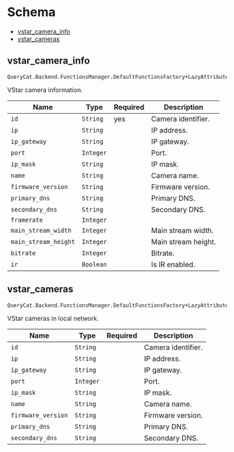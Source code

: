 # Schema

- [vstar_camera_info](#vstar_camera_info)
- [vstar_cameras](#vstar_cameras)

## **vstar_camera_info**

```
QueryCat.Backend.FunctionsManager.DefaultFunctionsFactory+LazyAttributesFunction
```

VStar camera information.

| Name | Type | Required | Description |
| --- | --- | --- | --- |
| `id` | `String` | yes | Camera identifier. |
| `ip` | `String` |  | IP address. |
| `ip_gateway` | `String` |  | IP gateway. |
| `port` | `Integer` |  | Port. |
| `ip_mask` | `String` |  | IP mask. |
| `name` | `String` |  | Camera name. |
| `firmware_version` | `String` |  | Firmware version. |
| `primary_dns` | `String` |  | Primary DNS. |
| `secondary_dns` | `String` |  | Secondary DNS. |
| `framerate` | `Integer` |  |  |
| `main_stream_width` | `Integer` |  | Main stream width. |
| `main_stream_height` | `Integer` |  | Main stream height. |
| `bitrate` | `Integer` |  | Bitrate. |
| `ir` | `Boolean` |  | Is IR enabled. |

## **vstar_cameras**

```
QueryCat.Backend.FunctionsManager.DefaultFunctionsFactory+LazyAttributesFunction
```

VStar cameras in local network.

| Name | Type | Required | Description |
| --- | --- | --- | --- |
| `id` | `String` |  | Camera identifier. |
| `ip` | `String` |  | IP address. |
| `ip_gateway` | `String` |  | IP gateway. |
| `port` | `Integer` |  | Port. |
| `ip_mask` | `String` |  | IP mask. |
| `name` | `String` |  | Camera name. |
| `firmware_version` | `String` |  | Firmware version. |
| `primary_dns` | `String` |  | Primary DNS. |
| `secondary_dns` | `String` |  | Secondary DNS. |
